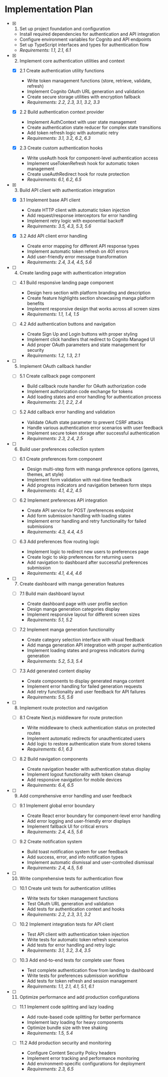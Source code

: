 # Implementation Plan

- [x] 1. Set up project foundation and configuration

  - Install required dependencies for authentication and API integration
  - Configure environment variables for Cognito and API endpoints
  - Set up TypeScript interfaces and types for authentication flow
  - _Requirements: 1.1, 2.1, 6.1_

- [x] 2. Implement core authentication utilities and context

  - [x] 2.1 Create authentication utility functions

    - Write token management functions (store, retrieve, validate, refresh)
    - Implement Cognito OAuth URL generation and validation
    - Create secure storage utilities with encryption fallback
    - _Requirements: 2.2, 2.3, 3.1, 3.2, 3.3_

  - [x] 2.2 Build authentication context provider

    - Implement AuthContext with user state management
    - Create authentication state reducer for complex state transitions
    - Add token refresh logic with automatic retry
    - _Requirements: 3.1, 3.2, 6.2, 6.3_

  - [x] 2.3 Create custom authentication hooks
    - Write useAuth hook for component-level authentication access
    - Implement useTokenRefresh hook for automatic token management
    - Create useAuthRedirect hook for route protection
    - _Requirements: 6.1, 6.2, 6.5_

- [x] 3. Build API client with authentication integration

  - [x] 3.1 Implement base API client

    - Create HTTP client with automatic token injection
    - Add request/response interceptors for error handling
    - Implement retry logic with exponential backoff
    - _Requirements: 3.5, 4.3, 5.3, 5.6_

  - [x] 3.2 Add API client error handling
    - Create error mapping for different API response types
    - Implement automatic token refresh on 401 errors
    - Add user-friendly error message transformation
    - _Requirements: 2.4, 3.4, 4.5, 5.6_

- [ ] 4. Create landing page with authentication integration

  - [ ] 4.1 Build responsive landing page component

    - Design hero section with platform branding and description
    - Create feature highlights section showcasing manga platform benefits
    - Implement responsive design that works across all screen sizes
    - _Requirements: 1.1, 1.4, 1.5_

  - [ ] 4.2 Add authentication buttons and navigation
    - Create Sign Up and Login buttons with proper styling
    - Implement click handlers that redirect to Cognito Managed UI
    - Add proper OAuth parameters and state management for security
    - _Requirements: 1.2, 1.3, 2.1_

- [ ] 5. Implement OAuth callback handler

  - [ ] 5.1 Create callback page component

    - Build callback route handler for OAuth authorization code
    - Implement authorization code exchange for tokens
    - Add loading states and error handling for authentication process
    - _Requirements: 2.1, 2.2, 2.4_

  - [ ] 5.2 Add callback error handling and validation
    - Validate OAuth state parameter to prevent CSRF attacks
    - Handle various authentication error scenarios with user feedback
    - Implement secure token storage after successful authentication
    - _Requirements: 2.3, 2.4, 2.5_

- [ ] 6. Build user preferences collection system

  - [ ] 6.1 Create preferences form component

    - Design multi-step form with manga preference options (genres, themes, art style)
    - Implement form validation with real-time feedback
    - Add progress indicators and navigation between form steps
    - _Requirements: 4.1, 4.2, 4.5_

  - [ ] 6.2 Implement preferences API integration

    - Create API service for POST /preferences endpoint
    - Add form submission handling with loading states
    - Implement error handling and retry functionality for failed submissions
    - _Requirements: 4.3, 4.4, 4.5_

  - [ ] 6.3 Add preferences flow routing logic
    - Implement logic to redirect new users to preferences page
    - Create logic to skip preferences for returning users
    - Add navigation to dashboard after successful preferences submission
    - _Requirements: 4.1, 4.4, 4.6_

- [ ] 7. Create dashboard with manga generation features

  - [ ] 7.1 Build main dashboard layout

    - Create dashboard page with user profile section
    - Design manga generation categories display
    - Implement responsive layout for different screen sizes
    - _Requirements: 5.1, 5.2_

  - [ ] 7.2 Implement manga generation functionality

    - Create category selection interface with visual feedback
    - Add manga generation API integration with proper authentication
    - Implement loading states and progress indicators during generation
    - _Requirements: 5.2, 5.3, 5.4_

  - [ ] 7.3 Add generated content display
    - Create components to display generated manga content
    - Implement error handling for failed generation requests
    - Add retry functionality and user feedback for API failures
    - _Requirements: 5.5, 5.6_

- [ ] 8. Implement route protection and navigation

  - [ ] 8.1 Create Next.js middleware for route protection

    - Write middleware to check authentication status on protected routes
    - Implement automatic redirects for unauthenticated users
    - Add logic to restore authentication state from stored tokens
    - _Requirements: 6.1, 6.3_

  - [ ] 8.2 Build navigation components
    - Create navigation header with authentication status display
    - Implement logout functionality with token cleanup
    - Add responsive navigation for mobile devices
    - _Requirements: 6.4, 6.5_

- [ ] 9. Add comprehensive error handling and user feedback

  - [ ] 9.1 Implement global error boundary

    - Create React error boundary for component-level error handling
    - Add error logging and user-friendly error displays
    - Implement fallback UI for critical errors
    - _Requirements: 2.4, 4.5, 5.6_

  - [ ] 9.2 Create notification system
    - Build toast notification system for user feedback
    - Add success, error, and info notification types
    - Implement automatic dismissal and user-controlled dismissal
    - _Requirements: 2.4, 4.5, 5.6_

- [ ] 10. Write comprehensive tests for authentication flow

  - [ ] 10.1 Create unit tests for authentication utilities

    - Write tests for token management functions
    - Test OAuth URL generation and validation
    - Add tests for authentication context and hooks
    - _Requirements: 2.2, 2.3, 3.1, 3.2_

  - [ ] 10.2 Implement integration tests for API client

    - Test API client with authentication token injection
    - Write tests for automatic token refresh scenarios
    - Add tests for error handling and retry logic
    - _Requirements: 3.1, 3.2, 3.4, 3.5_

  - [ ] 10.3 Add end-to-end tests for complete user flows
    - Test complete authentication flow from landing to dashboard
    - Write tests for preferences submission workflow
    - Add tests for token refresh and session management
    - _Requirements: 1.1, 2.1, 4.1, 5.1, 6.1_

- [ ] 11. Optimize performance and add production configurations

  - [ ] 11.1 Implement code splitting and lazy loading

    - Add route-based code splitting for better performance
    - Implement lazy loading for heavy components
    - Optimize bundle size with tree shaking
    - _Requirements: 1.5, 5.4_

  - [ ] 11.2 Add production security and monitoring
    - Configure Content Security Policy headers
    - Implement error tracking and performance monitoring
    - Add environment-specific configurations for deployment
    - _Requirements: 2.3, 6.5_

